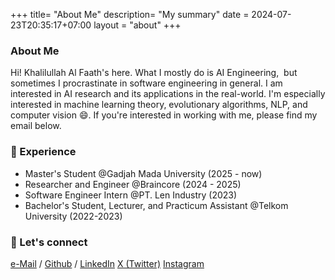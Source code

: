 +++
title= "About Me"
description= "My summary"
date = 2024-07-23T20:35:17+07:00
layout = "about"
+++

### About Me

Hi! Khalilullah Al Faath's here. What I mostly do is AI Engineering,  but sometimes I procrastinate in software engineering in general. I am interested in AI research and its applications in the real-world.
I'm especially interested in machine learning theory, evolutionary algorithms, NLP, and computer vision 😄. If you're interested in working with me, please find my email below.

### 💼 Experience
* Master's Student @Gadjah Mada University (2025 - now)
* Researcher and Engineer @Braincore (2024 - 2025)
* Software Engineer Intern @PT. Len  Industry (2023)
* Bachelor's Student, Lecturer, and Practicum Assistant @Telkom University (2022-2023)

### 🤝 Let's connect

[e-Mail](mailto:khalilullah.alfaath21@gmail.com) / [Github](https://github.com/khalilullahalfaath) / [LinkedIn](https://www.linkedin.com/in/khalilullah-al-faath-4a684021a/)
[X (Twitter)](https://x.com/khaleeelll)
[Instagram](https://www.instagram.com/khalilullahalfaath/)

